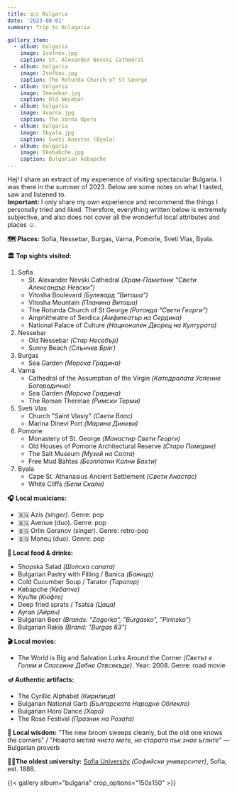 ```yaml
---
title: 🇧🇬 Bulgaria 
date: '2023-08-01'
summary: Trip to Bulagaria

gallery_item:
  - album: bulgaria
    image: 1sofnex.jpg
    caption: St. Alexander Nevski Cathedral
  - album: bulgaria
    image: 2sofbas.jpg
    caption: The Rotunda Church of St George
  - album: bulgaria
    image: 3nesebar.jpg
    caption: Old Nesebar
  - album: bulgaria
    image: 4varna.jpg
    caption: The Varna Opera
  - album: bulgaria
    image: 5byala.jpg
    caption: Sveti Anastas (Byala)
  - album: bulgaria
    image: 6kebabche.jpg
    caption: Bulgarian kebapche
---
```

Hej! I share an extract of my experience of visiting spectacular Bulgaria. I was there in the summer of 2023. Below are some notes on what I tasted, saw and listened to.<br>
<b>Important:</b> I only share my own experience and recommend the things I personally tried and liked. Therefore, everything written below is extremely subjective, and also does not cover all the wonderful local attributes and places ☺️.

<b>🗺 Places:</b> Sofia, Nessebar, Burgas, Varna, Pomorie, Sveti Vlas, Byala.<br>

<b>🏛 Top sights visited: </b>
1. Sofia
    - St. Alexander Nevski Cathedral <i>(Храм-Паметник "Свети Александър Невски")</i>
    - Vitosha Boulevard <i>(Булевард "Витоша")</i>
    - Vitosha Mountain <i>(Планина Витоша)</i>
    - The Rotunda Church of St George <i>(Ротонда "Свети Георги")</i>
    - Amphitheatre of Serdica <i>(Амфитеатър на Сердика)</i>
    - National Palace of Culture <i>(Национален Дворец на Културата)</i>
2. Nessebar
    - Old Nessebar <i>(Стар Несебър)</i>
    - Sunny Beach <i>(Слънчев Бряг)</i>
3. Burgas
    - Sea Garden <i>(Морска Градина)</i>
4. Varna
    - Cathedral of the Assumption of the Virgin <i>(Катедралата Успение Богородично)</i>
    - Sea Garden <i>(Морска Градина)</i>
    - The Roman Thermae <i>(Римски Терми)</i>
5. Sveti Vlas
    - Church "Saint Vlasiy" <i>(Свети Влас)</i>
    - Marina Dinevi Port <i>(Марина Диневи)</i>
6. Pomorie
    - Monastery of St. George <i>(Манастир Свети Георги)</i>
    - Old Houses of Pomorie Architectural Reserve <i>(Старо Поморие)</i>
    - The Salt Museum <i>(Музей на Солта)</i>
    - Free Mud Bahtes <i>(Безплатни Кални Бахти)</i>
7. Byala
    - Cape St. Athanasius Ancient Settlement <i>(Свети Анастас)</i>
    - White Cliffs <i>(Бели Cкали)</i>
   

<b>🎧 Local musicians: </b>
- 🇧🇬 Azis <i>(singer)</i>. Genre: pop
- 🇧🇬 Avenue (duo). Genre: pop
- 🇧🇬 Orlin Goranov (singer). Genre: retro-pop
- 🇧🇬 Молец (duo). Genre: pop


<b>🥘 Local food & drinks: </b>
- Shopska Salad <i>(Шопска салата)</i>
- Bulgarian Pastry with Filling / Banica <i>(Баница)</i>
- Cold Cucumber Soup / Tarator <i>(Таратор)</i>
- Kebapche <i>(Кебапче)</i>
- Kyufte <i>(Кюфте)</i>
- Deep fried sprats / Tsatsa <i>(Цаца)</i>
- Ayran <i>(Айрян)</i>
- Bulgarian Beer <i>(Brands: "Zagorka", "Burgasko", "Pirinsko")</i>
- Bulgarian Rakia <i>(Brand: "Burgas 63")</i>


<b>🎬 Local movies:</b>
- The World is Big and Salvation Lurks Around the Corner <i>(Светът е Голям и Спасение Дебне Отвсякъде)</i>. Year: 2008. Genre: road movie


<b>🪔 Authentic artifacts:</b>
- The Cyrillic Alphabet <i>(Кирилица)</i>
- Bulgarian National Garb <i>(Българското Народно Облекло)</i>
- Bulgarian Horo Dance <i>(Хоро)</i>
- The Rose Festival <i>(Празник на Розата)</i>

<b>🦉 Local wisdom:</b> "The new broom sweeps cleanly, but the old one knows the corners" / "<i>Новата метла чисто мете, но старата пък знае ъглите</i>" — Bulgarian proverb


<b>👨‍🎓The oldest university:</b> <a href = "https://uni-sofia.bg/index.php/eng" target="_blank">Sofia University</a> <i>(Софийски университет)</i>, Sofia, est. 1888.  


{{< gallery album="bulgaria" crop_options="150x150" >}}
   

